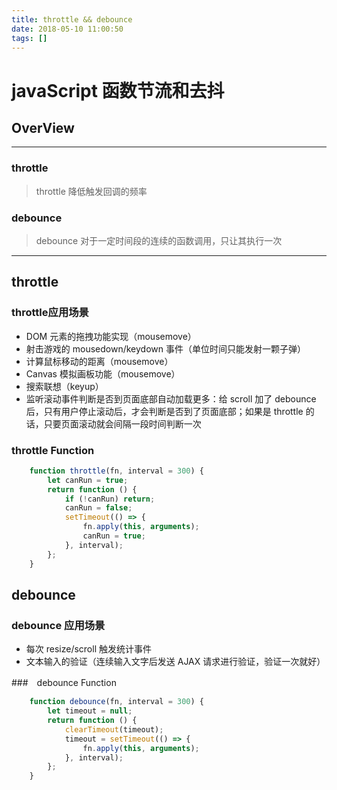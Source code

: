 ```yaml
---
title: throttle && debounce
date: 2018-05-10 11:00:50
tags: []
---
```


# javaScript 函数节流和去抖

## OverView
***
### throttle
> throttle 降低触发回调的频率
### debounce
> debounce 对于一定时间段的连续的函数调用，只让其执行一次

***

## throttle

### throttle应用场景
* DOM 元素的拖拽功能实现（mousemove）
* 射击游戏的 mousedown/keydown 事件（单位时间只能发射一颗子弹）
* 计算鼠标移动的距离（mousemove）
* Canvas 模拟画板功能（mousemove）
* 搜索联想（keyup）
* 监听滚动事件判断是否到页面底部自动加载更多：给 scroll 加了 debounce 后，只有用户停止滚动后，才会判断是否到了页面底部；如果是 throttle 的话，只要页面滚动就会间隔一段时间判断一次

### throttle Function
```js
    function throttle(fn, interval = 300) {
        let canRun = true;
        return function () {
            if (!canRun) return;
            canRun = false;
            setTimeout(() => {
                fn.apply(this, arguments);
                canRun = true;
            }, interval);
        };
    }
```

## debounce
### debounce 应用场景
* 每次 resize/scroll 触发统计事件
* 文本输入的验证（连续输入文字后发送 AJAX 请求进行验证，验证一次就好）

###　debounce Function
```js 
    function debounce(fn, interval = 300) {
        let timeout = null;
        return function () {
            clearTimeout(timeout);
            timeout = setTimeout(() => {
                fn.apply(this, arguments);
            }, interval);
        };
    }
```
